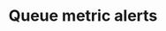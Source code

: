 ---
slug: queue-metric-alerts
version: v1.406.0
title: Queue metric alerts
tags: ['Worker groups', 'Enterprise Edition']
description: Critical alerts for jobs waiting in queue.
docs: /docs/core_concepts/worker_groups#queue-metric-alerts
features:
  [
    'Add functionality to monitor job queues and trigger alerts for waiting jobs, with UI for alert management in enterprise feature.',
    'The "cooldown" parameter determines the minimum duration between two consecutive alerts if the number of waiting jobs are fluctuating around the configured threshold.'
  ]
image: ./queue-metric-alerts.png
---